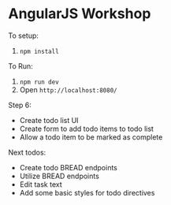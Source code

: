 AngularJS Workshop
==================

To setup:

1. `npm install`

To Run:
1. `npm run dev`
2. Open `http://localhost:8080/`

Step 6:

* Create todo list UI
* Create form to add todo items to todo list
* Allow a todo item to be marked as complete

Next todos:

* Create todo BREAD endpoints
* Utilize BREAD endpoints
* Edit task text
* Add some basic styles for todo directives

